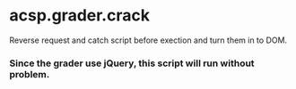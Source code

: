 # acsp.grader.crack
Reverse request and catch script before exection and turn them in to DOM.  
  
  ### Since the grader use jQuery, this script will run without problem.
